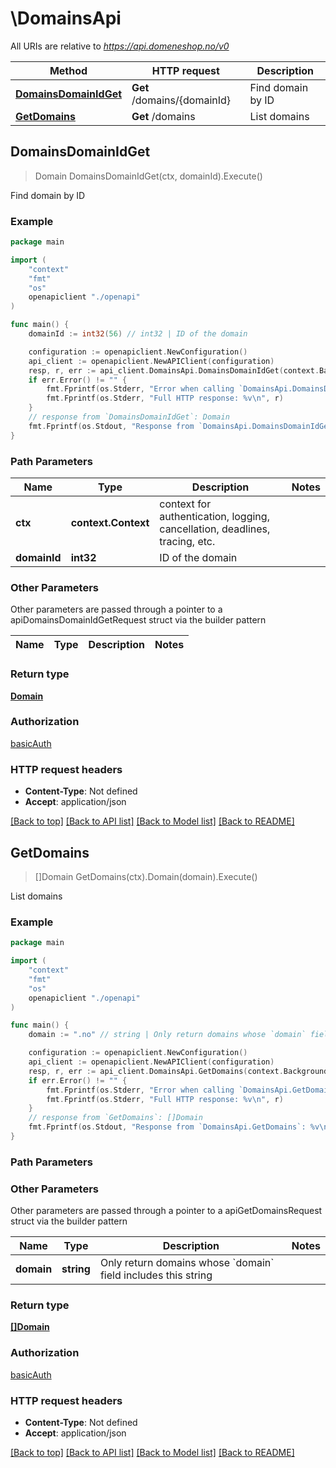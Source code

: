 # \DomainsApi

All URIs are relative to *https://api.domeneshop.no/v0*

Method | HTTP request | Description
------------- | ------------- | -------------
[**DomainsDomainIdGet**](DomainsApi.md#DomainsDomainIdGet) | **Get** /domains/{domainId} | Find domain by ID
[**GetDomains**](DomainsApi.md#GetDomains) | **Get** /domains | List domains



## DomainsDomainIdGet

> Domain DomainsDomainIdGet(ctx, domainId).Execute()

Find domain by ID

### Example

```go
package main

import (
    "context"
    "fmt"
    "os"
    openapiclient "./openapi"
)

func main() {
    domainId := int32(56) // int32 | ID of the domain

    configuration := openapiclient.NewConfiguration()
    api_client := openapiclient.NewAPIClient(configuration)
    resp, r, err := api_client.DomainsApi.DomainsDomainIdGet(context.Background(), domainId).Execute()
    if err.Error() != "" {
        fmt.Fprintf(os.Stderr, "Error when calling `DomainsApi.DomainsDomainIdGet``: %v\n", err)
        fmt.Fprintf(os.Stderr, "Full HTTP response: %v\n", r)
    }
    // response from `DomainsDomainIdGet`: Domain
    fmt.Fprintf(os.Stdout, "Response from `DomainsApi.DomainsDomainIdGet`: %v\n", resp)
}
```

### Path Parameters


Name | Type | Description  | Notes
------------- | ------------- | ------------- | -------------
**ctx** | **context.Context** | context for authentication, logging, cancellation, deadlines, tracing, etc.
**domainId** | **int32** | ID of the domain | 

### Other Parameters

Other parameters are passed through a pointer to a apiDomainsDomainIdGetRequest struct via the builder pattern


Name | Type | Description  | Notes
------------- | ------------- | ------------- | -------------


### Return type

[**Domain**](Domain.md)

### Authorization

[basicAuth](../README.md#basicAuth)

### HTTP request headers

- **Content-Type**: Not defined
- **Accept**: application/json

[[Back to top]](#) [[Back to API list]](../README.md#documentation-for-api-endpoints)
[[Back to Model list]](../README.md#documentation-for-models)
[[Back to README]](../README.md)


## GetDomains

> []Domain GetDomains(ctx).Domain(domain).Execute()

List domains

### Example

```go
package main

import (
    "context"
    "fmt"
    "os"
    openapiclient "./openapi"
)

func main() {
    domain := ".no" // string | Only return domains whose `domain` field includes this string (optional)

    configuration := openapiclient.NewConfiguration()
    api_client := openapiclient.NewAPIClient(configuration)
    resp, r, err := api_client.DomainsApi.GetDomains(context.Background()).Domain(domain).Execute()
    if err.Error() != "" {
        fmt.Fprintf(os.Stderr, "Error when calling `DomainsApi.GetDomains``: %v\n", err)
        fmt.Fprintf(os.Stderr, "Full HTTP response: %v\n", r)
    }
    // response from `GetDomains`: []Domain
    fmt.Fprintf(os.Stdout, "Response from `DomainsApi.GetDomains`: %v\n", resp)
}
```

### Path Parameters



### Other Parameters

Other parameters are passed through a pointer to a apiGetDomainsRequest struct via the builder pattern


Name | Type | Description  | Notes
------------- | ------------- | ------------- | -------------
 **domain** | **string** | Only return domains whose &#x60;domain&#x60; field includes this string | 

### Return type

[**[]Domain**](Domain.md)

### Authorization

[basicAuth](../README.md#basicAuth)

### HTTP request headers

- **Content-Type**: Not defined
- **Accept**: application/json

[[Back to top]](#) [[Back to API list]](../README.md#documentation-for-api-endpoints)
[[Back to Model list]](../README.md#documentation-for-models)
[[Back to README]](../README.md)

